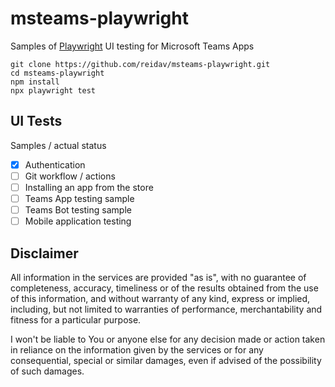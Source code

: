 # msteams-playwright

Samples of [Playwright](https://playwright.dev) UI testing for Microsoft Teams Apps

```shell
git clone https://github.com/reidav/msteams-playwright.git
cd msteams-playwright
npm install
npx playwright test
```
## UI Tests

Samples / actual status

- [x] Authentication
- [ ] Git workflow / actions
- [ ] Installing an app from the store
- [ ] Teams App testing sample
- [ ] Teams Bot testing sample
- [ ] Mobile application testing

## Disclaimer 

All information in the services are provided "as is", with no guarantee of completeness, accuracy, timeliness or of the results obtained from the use of this information, and without warranty of any kind, express or implied, including, but not limited to warranties of performance, merchantability and fitness for a particular purpose.

I won't be liable to You or anyone else for any decision made or action taken in reliance on the information given by the services or for any consequential, special or similar damages, even if advised of the possibility of such damages.